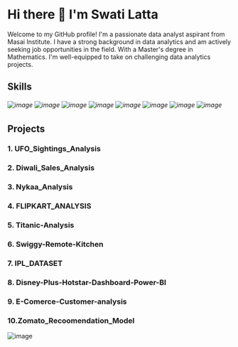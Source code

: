 # Hi there 👋 I'm Swati Latta

Welcome to my GitHub profile! I'm a passionate data analyst aspirant from Masai Institute. I have a strong background in data analytics and am actively seeking job opportunities in the field. With a Master's degree in Mathematics. I'm well-equipped to take on challenging data analytics projects.


 ## Skills

###### ![image](https://github.com/Swati-Latta/Swati-Latta/assets/134490572/0958bf3e-8d83-428d-8b21-f796546b4cbb) ![image](https://github.com/Swati-Latta/Swati-Latta/assets/134490572/cf622f5c-b5b8-4ea8-bee4-bfb3f117e918) ![image](https://github.com/Swati-Latta/Swati-Latta/assets/134490572/e5b5d570-d85c-4185-ab8a-a1ffe8273c90) ![image](https://github.com/Swati-Latta/Swati-Latta/assets/134490572/bcec0fb8-fc4a-4897-b2d3-e16ffe5884c7) ![image](https://github.com/Swati-Latta/Swati-Latta/assets/134490572/906583b4-3d86-478f-8d65-093b203df87e) ![image](https://github.com/Swati-Latta/Swati-Latta/assets/134490572/82f5528f-d415-4204-99e6-3d4bb8101e16) ![image](https://github.com/Swati-Latta/Swati-Latta/assets/134490572/fd3a5dcc-6992-4416-a3e1-52021dff16f9) ![image](https://github.com/Swati-Latta/Swati-Latta/assets/134490572/a93b6576-9953-4dc9-ac6f-81f4d28ce9e4)

## Projects

### 1. UFO_Sightings_Analysis
### 2. Diwali_Sales_Analysis
### 3. Nykaa_Analysis
### 4. FLIPKART_ANALYSIS
### 5. Titanic-Analysis
### 6. Swiggy-Remote-Kitchen
### 7. IPL_DATASET
### 8. Disney-Plus-Hotstar-Dashboard-Power-BI
### 9. E-Comerce-Customer-analysis
### 10.Zomato_Recoomendation_Model



![image](https://github.com/Swati-Latta/Swati-Latta/assets/134490572/23370c38-b933-49e9-8117-1d98c0b583a2)
